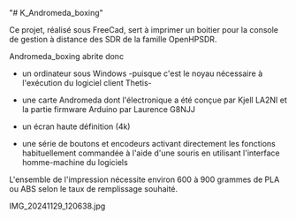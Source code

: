 "# K_Andromeda_boxing" 

Ce projet, réalisé sous FreeCad, sert à imprimer un boitier pour la console de gestion à distance des SDR de la famille OpenHPSDR. 

Andromeda_boxing abrite donc 

* un ordinateur sous Windows -puisque c'est le noyau nécessaire à l'exécution du logiciel client Thetis-

* une carte Andromeda dont l'électronique a été conçue par Kjell LA2NI et la partie firmware Arduino par Laurence G8NJJ  

* un écran haute définition (4k)

* une série de boutons et encodeurs activant directement les fonctions habituellement commandée à l'aide d'une souris en utilisant l'interface homme-machine du logiciels 

L'ensemble de l'impression nécessite environ 600 à 900 grammes de PLA ou ABS selon le taux de remplissage souhaité. 

IMG_20241129_120638.jpg